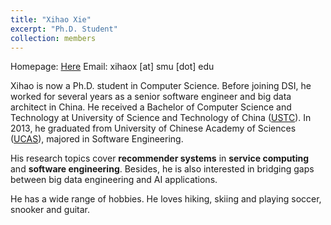```yaml
---
title: "Xihao Xie"
excerpt: "Ph.D. Student"
collection: members
---
```



Homepage: [Here](https://mclovinxie.github.io)
Email: xihaox \[at\] smu \[dot\] edu

Xihao is now a Ph.D. student in Computer Science. Before joining DSI, he worked for several years as a senior software engineer and big data architect in China. He received a Bachelor of Computer Science and Technology at University of Science and Technology of China ([USTC](https://en.cs.ustc.edu.cn/)). In 2013, he graduated from University of Chinese Academy of Sciences ([UCAS](https://english.ucas.ac.cn/)), majored in Software Engineering.

His research topics cover **recommender systems** in **service computing** and **software engineering**. Besides, he is also interested in bridging gaps between big data engineering and AI applications.

He has a wide range of hobbies. He loves hiking, skiing and playing soccer, snooker and guitar.
